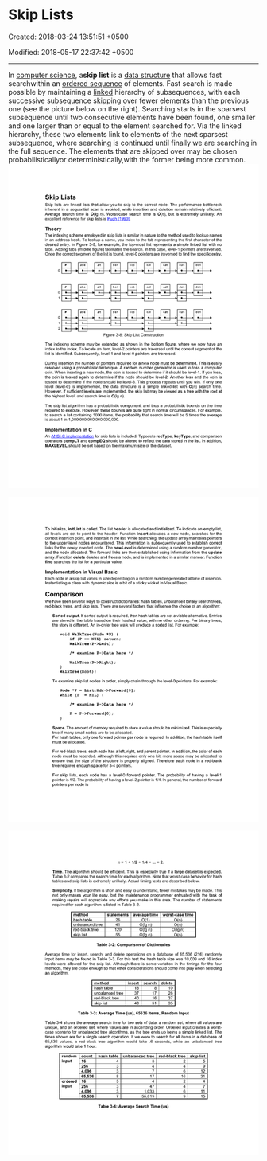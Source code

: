 # Skip Lists

Created: 2018-03-24 13:51:51 +0500

Modified: 2018-05-17 22:37:42 +0500

---

In [computer science](https://en.wikipedia.org/wiki/Computer_science), a**skip list** is a [data structure](https://en.wikipedia.org/wiki/Data_structure) that allows fast searchwithin an [ordered sequence](https://en.wikipedia.org/wiki/Ordered_sequence) of elements. Fast search is made possible by maintaining a [linked](https://en.wikipedia.org/wiki/Linked_list) hierarchy of subsequences, with each successive subsequence skipping over fewer elements than the previous one (see the picture below on the right). Searching starts in the sparsest subsequence until two consecutive elements have been found, one smaller and one larger than or equal to the element searched for. Via the linked hierarchy, these two elements link to elements of the next sparsest subsequence, where searching is continued until finally we are searching in the full sequence. The elements that are skipped over may be chosen probabilisticallyor deterministically,with the former being more common.
![image](media/Skip-Lists-image1.png)

![image](media/Skip-Lists-image2.png)

![image](media/Skip-Lists-image3.png)
